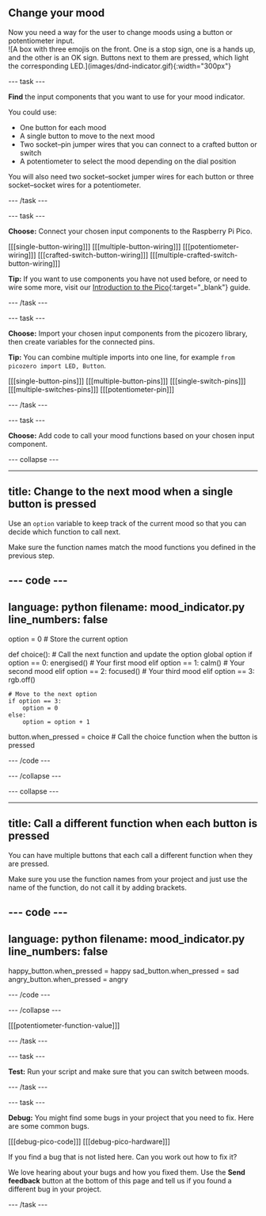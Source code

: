 ## Change your mood

<div style="display: flex; flex-wrap: wrap">
<div style="flex-basis: 200px; flex-grow: 1; margin-right: 15px;">
Now you need a way for the user to change moods using a button or potentiometer input. 
</div>
<div>
![A box with three emojis on the front. One is a stop sign, one is a hands up, and the other is an OK sign. Buttons next to them are pressed, which light the corresponding LED.](images/dnd-indicator.gif){:width="300px"}
</div>
</div>

--- task ---

**Find** the input components that you want to use for your mood indicator.

You could use:
+ One button for each mood
+ A single button to move to the next mood
+ Two socket–pin jumper wires that you can connect to a crafted button or switch
+ A potentiometer to select the mood depending on the dial position

You will also need two socket–socket jumper wires for each button or three socket–socket wires for a potentiometer.

--- /task ---

--- task ---

**Choose:** Connect your chosen input components to the Raspberry Pi Pico.

\[[[single-button-wiring]]\] \[[[multiple-button-wiring\]]] \[[[potentiometer-wiring]]\] \[[[crafted-switch-button-wiring\]]] [[[multiple-crafted-switch-button-wiring]]]

**Tip:** If you want to use components you have not used before, or need to wire some more, visit our [Introduction to the Pico](https://projects.raspberrypi.org/en/projects/introduction-to-the-pico){:target="_blank"} guide.

--- /task ---

--- task ---

**Choose:** Import your chosen input components from the picozero library, then create variables for the connected pins.

**Tip:** You can combine multiple imports into one line, for example `from picozero import LED, Button`.

\[[[single-button-pins]]\] \[[[multiple-button-pins\]]] \[[[single-switch-pins]]\] \[[[multiple-switches-pins\]]] [[[potentiometer-pin]]]

--- /task ---

--- task ---

**Choose:** Add code to call your mood functions based on your chosen input component.

--- collapse ---

---
title: Change to the next mood when a single button is pressed
---

Use an `option` variable to keep track of the current mood so that you can decide which function to call next.

Make sure the function names match the mood functions you defined in the previous step.

--- code ---
---
language: python filename: mood_indicator.py
line_numbers: false
---
option = 0 # Store the current option

def choice(): # Call the next function and update the option global option if option == 0: energised() # Your first mood elif option == 1: calm()      # Your second mood elif option == 2: focused()   # Your third mood elif option == 3:    
rgb.off()

    # Move to the next option
    if option == 3:
        option = 0
    else:
        option = option + 1

button.when_pressed = choice # Call the choice function when the button is pressed

--- /code ---

--- /collapse ---

--- collapse ---

---
title: Call a different function when each button is pressed
---

You can have multiple buttons that each call a different function when they are pressed.

Make sure you use the function names from your project and just use the name of the function, do not call it by adding brackets.

--- code ---
---
language: python filename: mood_indicator.py
line_numbers: false
---

happy_button.when_pressed = happy sad_button.when_pressed = sad angry_button.when_pressed = angry

--- /code ---

--- /collapse ---

[[[potentiometer-function-value]]]

--- /task ---


--- task ---

**Test:** Run your script and make sure that you can switch between moods.

--- /task ---

--- task ---

**Debug:** You might find some bugs in your project that you need to fix. Here are some common bugs.

\[[[debug-pico-code]]\] \[[[debug-pico-hardware\]]]

If you find a bug that is not listed here. Can you work out how to fix it?

We love hearing about your bugs and how you fixed them. Use the **Send feedback** button at the bottom of this page and tell us if you found a different bug in your project.

--- /task ---

